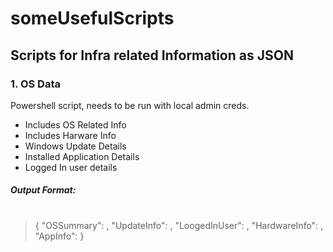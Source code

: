 # someUsefulScripts
## Scripts for Infra related Information as JSON

### 1. OS Data
Powershell script, needs to be run with local admin creds.
- Includes OS Related Info
- Includes Harware Info
- Windows Update Details
- Installed Application Details
- Logged In user details

##### Output Format:
#
#
> {
>        "OSSummary": <OS Related Information>,
>        "UpdateInfo": <Windows Update Related Info>,
>        "LoogedInUser": <Logged In user Related Info>,
>        "HardwareInfo": <Hardware Related Info>,
>        "AppInfo": <Installed Hardware Related Info>
>}

